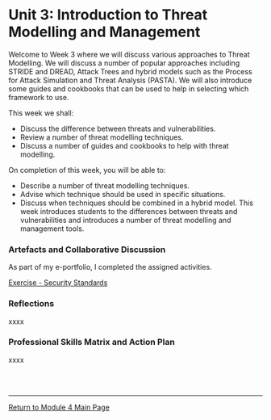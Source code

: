 # Unit 3: Introduction to Threat Modelling and Management

Welcome to Week 3 where we will discuss various approaches to Threat Modelling. We will discuss a number of popular approaches including STRIDE and DREAD, Attack Trees and hybrid models such as the Process for Attack Simulation and Threat Analysis (PASTA). We will also introduce some guides and cookbooks that can be used to help in selecting which framework to use.

This week we shall:
 - Discuss the difference between threats and vulnerabilities.
 - Review a number of threat modelling techniques.
 - Discuss a number of guides and cookbooks to help with threat modelling.

On completion of this week, you will be able to:
 - Describe a number of threat modelling techniques.
 - Advise which technique should be used in specific situations.
 - Discuss when techniques should be combined in a hybrid model.
This week introduces students to the differences between threats and vulnerabilities and introduces a number of threat modelling and management tools.


### Artefacts and Collaborative Discussion 
As part of my e-portfolio, I completed the assigned activities. 

[Exercise - Security Standards](ISM_Unit03_Exercise.md)

### Reflections
xxxx

### Professional Skills Matrix and Action Plan
xxxx

<br><br>


--- 

[Return to Module 4 Main Page](ISM_main.md)
